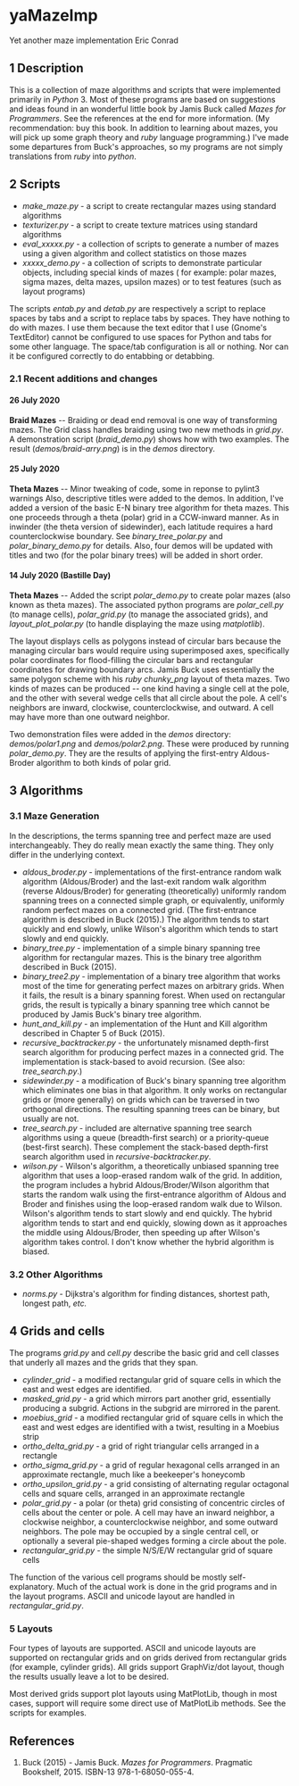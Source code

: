 # yaMazeImp
Yet another maze implementation
Eric Conrad

## 1 Description

This is a collection of maze algorithms and scripts that were implemented primarily in *Python* 3.  Most of these programs are based on suggestions and ideas found in an wonderful little book by Jamis Buck called *Mazes for Programmers*.  See the references at the end for more information.  (My recommendation: buy this book.  In addition to learning about mazes, you will pick up some graph theory and *ruby* language programming.)  I've made some departures from Buck's approaches, so my programs are not simply translations from *ruby* into *python*.

## 2 Scripts

* *make_maze.py* - a script to create rectangular mazes using standard algorithms
* *texturizer.py* - a script to create texture matrices using standard algorithms
* *eval_xxxxx.py* - a collection of scripts to generate a number of mazes using a given algorithm and collect statistics on those mazes
* *xxxxx_demo.py* - a collection of scripts to demonstrate particular objects, including special kinds of mazes ( for example: polar mazes, sigma mazes, delta mazes, upsilon mazes) or to test features (such as layout programs)

The scripts *entab.py* and *detab.py* are respectively a script to replace spaces by tabs and a script to replace tabs by spaces.  They have nothing to do with mazes.  I use them because the text editor that I use (Gnome's TextEditor) cannot be configured to use spaces for Python and tabs for some other language.  The space/tab configuration is all or nothing.  Nor can it be configured correctly to do entabbing or detabbing.

### 2.1 Recent additions and changes

#### 26 July 2020

**Braid Mazes** -- Braiding or dead end removal is one way of transforming mazes.  The Grid class handles braiding using two new methods in *grid.py*.  A demonstration script (*braid_demo.py*) shows how with two examples.  The result (*demos/braid-arry.png*) is in the *demos* directory.

#### 25 July 2020

**Theta Mazes** -- Minor tweaking of code, some in reponse to pylint3 warnings  Also, descriptive titles were added to the demos.  In addition, I've added a version of the basic E-N binary tree algorithm for theta mazes.  This one proceeds through a theta (polar) grid in a CCW-inward manner.  As in inwinder (the theta version of sidewinder), each latitude requires a hard counterclockwise boundary.  See *binary_tree_polar.py* and *polar_binary_demo.py* for details.  Also, four demos will be updated with titles and two (for the polar binary trees) will be added in short order.

#### 14 July 2020 (Bastille Day)

**Theta Mazes** -- Added the script *polar_demo.py* to create polar mazes (also known as theta mazes).  The associated python programs are *polar_cell.py* (to manage cells), *polar_grid.py* (to manage the associated grids), and *layout_plot_polar.py* (to handle displaying the maze using *matplotlib*).

The layout displays cells as polygons instead of circular bars because the managing circular bars would require using superimposed axes, specifically polar coordinates for flood-filling the circular bars and rectangular coordinates for drawing boundary arcs. Jamis Buck uses essentially the same polygon scheme with his *ruby* *chunky_png* layout of theta mazes.  Two kinds of mazes can be produced -- one kind having a single cell at the pole, and the other with several wedge cells that all circle about the pole.  A cell's neighbors are inward, clockwise, counterclockwise, and outward.  A cell may have more than one outward neighbor.

Two demonstration files were added in the *demos* directory: *demos/polar1.png* and *demos/polar2.png*.  These were produced by running *polar_demo.py*. They are the results of applying the first-entry Aldous-Broder algorithm to both kinds of polar grid.

## 3 Algorithms

### 3.1 Maze Generation

In the descriptions, the terms spanning tree and perfect maze are used interchangeably.  They do really mean exactly the same thing.  They only differ in the underlying context.

* *aldous_broder.py* - implementations of the first-entrance random walk algorithm (Aldous/Broder) and the last-exit random walk algorithm (reverse Aldous/Broder) for generating (theoretically) uniformly random spanning trees on a connected simple graph, or equivalently, uniformly random perfect mazes on a connected grid. (The first-entrance algorithm is described in Buck (2015).)  The algorithm tends to start quickly and end slowly, unlike Wilson's algorithm which tends to start slowly and end quickly.
* *binary_tree.py* - implementation of a simple binary spanning tree algorithm for rectangular mazes.  This is the binary tree algorithm described in Buck (2015).
* *binary_tree2.py* - implementation of a binary tree algorithm that works most of the time for generating perfect mazes on arbitrary grids.  When it fails, the result is a binary spanning forest. When used on rectangular grids, the result is typically a binary spanning tree which cannot be produced by Jamis Buck's binary tree algorithm.
* *hunt_and_kill.py* - an implementation of the Hunt and Kill algorithm described in Chapter 5 of Buck (2015).
* *recursive_backtracker.py* - the unfortunately misnamed depth-first search algorithm for producing perfect mazes in a connected grid.  The implementation is stack-based to avoid recursion.  (See also: *tree_search.py*.)
* *sidewinder.py* - a modification of Buck's binary spanning tree algorithm which eliminates one bias in that algorithm.  It only works on rectangular grids or (more generally) on grids which can be traversed in two orthogonal directions.  The resulting spanning trees can be binary, but usually are not.
* *tree_search.py* -  included are alternative spanning tree search algorithms using a queue (breadth-first search) or a priority-queue (best-first search).  These complement the stack-based depth-first search algorithm used in *recursive-backtracker.py*.
* *wilson.py* - Wilson's algorithm, a theoretically unbiased spanning tree algorithm that uses a loop-erased random walk of the grid.  In addition, the program includes a hybrid Aldous/Broder/Wilson algorithm that starts the random walk using the first-entrance algorithm of Aldous and Broder and finishes using the loop-erased random walk due to Wilson.  Wilson's algorithm tends to start slowly and end quickly.  The hybrid algorithm tends to start and end quickly, slowing down as it approaches the middle using Aldous/Broder, then speeding up after Wilson's algorithm takes control.  I don't know whether the hybrid algorithm is biased.

### 3.2 Other Algorithms

* *norms.py* - Dijkstra's algorithm for finding distances, shortest path, longest path, *etc.*

## 4 Grids and cells

The programs *grid.py* and *cell.py* describe the basic grid and cell classes that underly all mazes and the grids that they span.

* *cylinder_grid* - a modified rectangular grid of square cells in which the east and west edges are identified.
* *masked_grid.py* - a grid which mirrors part another grid, essentially producing a subgrid.  Actions in the subgrid are mirrored in the parent.
* *moebius_grid* - a modified rectangular grid of square cells in which the east and west edges are identified with a twist, resulting in a Moebius strip 
* *ortho_delta_grid.py* - a grid of right triangular cells arranged in a rectangle
* *ortho_sigma_grid.py* - a grid of regular hexagonal cells arranged in an approximate rectangle, much like a beekeeper's honeycomb
* *ortho_upsilon_grid.py* - a grid consisting of alternating regular octagonal cells and square cells, arranged in an approximate rectangle
* *polar_grid.py* - a polar (or theta) grid consisting of concentric circles of cells about the center or pole.  A cell may have an inward neighbor, a clockwise neighbor, a counterclockwise neighbor, and some outward neighbors. The pole may be occupied by a single central cell, or optionally a several pie-shaped wedges forming a circle about the pole.
* *rectangular_grid.py* - the simple N/S/E/W rectangular grid of square cells

The function of the various cell programs should be mostly self-explanatory.  Much of the actual work is done in the grid programs and in the layout programs.  ASCII and unicode layout are handled in *rectangular_grid.py*.

### 5 Layouts

Four types of layouts are supported.  ASCII and unicode layouts are supported on rectangular grids and on grids derived from rectangular grids (for example, cylinder grids).  All grids support GraphViz/dot layout, though the results usually leave a lot to be desired.

Most derived grids support plot layouts using MatPlotLib, though in most cases, support will require some direct use of MatPlotLib methods.  See the scripts for examples.

## References

1. Buck (2015) - Jamis Buck.   *Mazes for Programmers*.  Pragmatic Bookshelf, 2015.  ISBN-13 978-1-68050-055-4.



